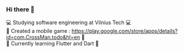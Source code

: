 ### Hi there 👋

💻 Studying software engineering at Vilnius Tech 💻 <br />
📱  Created a mobile game : https://play.google.com/store/apps/details?id=com.CrossMan.todo&hl=en 📱 <br />
📖 Currently learning Flutter and Dart 📖
